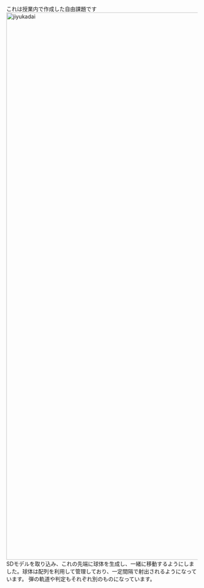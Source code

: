 これは授業内で作成した自由課題です
<img width="1440" alt="jiyukadai" src="https://github.com/user-attachments/assets/8d576ac1-6211-480d-9dc5-3983ec2445ca">
SDモデルを取り込み、これの先端に球体を生成し、一緒に移動するようにしました。球体は配列を利用して管理しており、一定間隔で射出されるようになっています。
弾の軌道や判定もそれぞれ別のものになっています。
